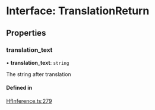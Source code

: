 
# Interface: TranslationReturn

## Properties

### translation\_text

• **translation\_text**: `string`

The string after translation

#### Defined in

[HfInference.ts:279](https://github.com/huggingface/huggingface.js/blob/main/packages/inference/src/HfInference.ts#L279)